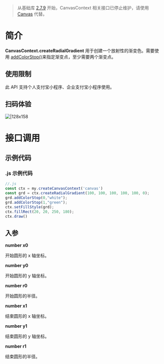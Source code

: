 > 从基础库 [2.7.9](https://opendocs.alipay.com/mini/framework/lib-upgrade-v2) 开始，CanvasContext 相关接口已停止维护，请使用 [Canvas](https://opendocs.alipay.com/mini/01vzqv) 代替。


# 简介
**CanvasContext.createRadialGradient** 用于创建一个放射性的渐变色。需要使用 [addColorStop()](https://opendocs.alipay.com/mini/api/addColorStop)来指定渐变点，至少需要两个渐变点。

## 使用限制
此 API 支持个人支付宝小程序、企业支付宝小程序使用。

## 扫码体验
![|128x158](https://cdn.nlark.com/yuque/0/2021/png/179989/1624872611868-5ae94ddc-a7bd-4ca8-853f-320a6261eff3.png#align=left&display=inline&height=158&margin=%5Bobject%20Object%5D&originHeight=158&originWidth=128&status=done&style=stroke&width=128)

# 接口调用

## 示例代码

### .js 示例代码
```javascript
//.js
const ctx = my.createCanvasContext('canvas')
const grd = ctx.createRadialGradient(100, 100, 100, 100, 100, 0);
grd.addColorStop(0,"white");
grd.addColorStop(1,"green");
ctx.setFillStyle(grd);
ctx.fillRect(20, 20, 250, 180);
ctx.draw()
```

## 入参
**number x0**

开始圆形的 x 轴坐标。

**number y0**

开始圆形的 y 轴坐标。

**number r0**

开始圆形的半径。

**number x1**

结束圆形的 x 轴坐标。

**number y1**

结束圆形的 y 轴坐标。

**number r1**

结束圆形的半径。
